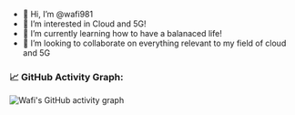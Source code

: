 - 👋 Hi, I’m @wafi981
- 👀 I’m interested in Cloud and 5G!
- 🌱 I’m currently learning how to have a balanaced life!
- 💞️ I’m looking to collaborate on everything relevant to my field of cloud and 5G


<!--   GitHub stats graph -->
### 📈 GitHub Activity Graph:
![Wafi's GitHub activity graph](https://activity-graph.herokuapp.com/graph?username=wafi981&hide_border=true&theme=redical)


<!---
wafi981/wafi981 is a ✨ special ✨ repository because its `README.md` (this file) appears on your GitHub profile.
You can click the Preview link to take a look at your changes.
--->
